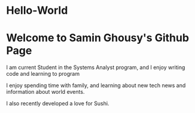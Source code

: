 # Hello-World
# Welcome to Samin Ghousy's Github Page

I am current Student in the Systems Analyst program, and I enjoy writing code and learning to program

I enjoy spending time with family, and learning about new tech news and information about world events.

I also recently developed a love for Sushi. 
